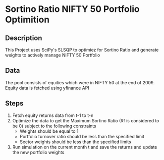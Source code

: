 # Sortino Ratio NIFTY 50 Portfolio Optimition

## Description
This Project uses SciPy's SLSQP to optimiez for Sortino Ratio and generate weights to actively manage NIFTY 50 Portfolio 

## Data 
The pool consists of equities which were in NIFTY 50 at the end of 2009. Equity data is fetched using yfinance API

## Steps 
1. Fetch equity returns data from t-1 to t-n
2. Optimize the data to get the Maximum Sortino Ratio (Rf is considered to be 0) subject to the following constraints
   - Weights should be equal to 1 
   - Portfolio turnover ratio should be less than the specified limit
   - Sector weights should be less than the specified limits
3. Run simulation on the current month t and save the returns and update the new portfolio weights 

